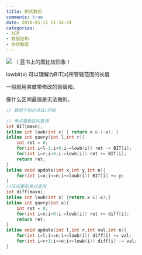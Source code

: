 ```yaml
---
title: 树状数组
comments: true
date: 2018-05-11 11:34:44
categories:
- ACM
- 数据结构
- 树状数组
---
```

![](http://ozrmo3j0k.bkt.clouddn.com/bit.jpg)
（ 蓝书上的图比较形象！

lowbit(x) 可以理解为BIT[x]所管辖范围的长度

一般就用来做带修改的前缀和。

像什么区间最值是无法做的。

```cpp
// 数组下标必须从1开始

// 单点更新区间查询
int BIT[maxn];
inline int lowb(int x) { return x & (-x); }
inline int query(int l,int r){
    int ret = 0;
    for(int i=l-1;i>0;i-=lowb(i)) ret -= BIT[i];
    for(int i=r;i>0;i-=lowb(i)) ret += BIT[i];
    return ret;
}
inline void update(int x,int y,int n){
    for(int i=x;i<=n;i+=lowb(i)) BIT[i] += y;
}
//区间更新单点查询
int diff[maxn];
inline int lowb(int x) {return x &(-x);}
inline int query(int x){
    int ret = 0;
    for(int i=x;i>0;i-=lowb(i)) ret += diff[i];
    return ret;
}
inline void update(int l,int r,int val,int n){
    for(int i=l;i<=n;i+=lowb(i)) diff[i] += val;
    for(int i=r+1;i<=n;i+=lowb(i)) diff[i] -= val; 
}
```